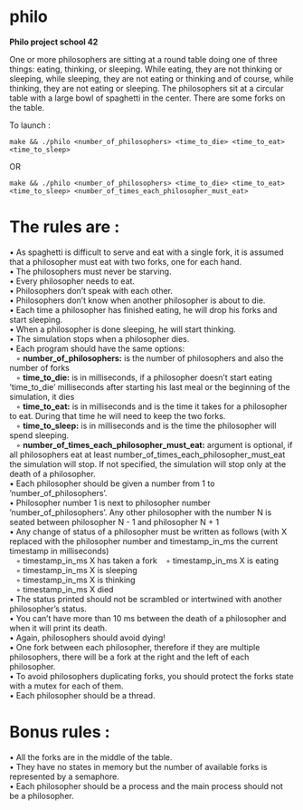 # philo

**Philo project school 42**

One or more philosophers are sitting at a round table doing one of three things: eating, thinking, or sleeping. 
While eating, they are not thinking or sleeping, while sleeping, they are not eating or thinking and of course, while thinking, they are not eating or sleeping.
The philosophers sit at a circular table with a large bowl of spaghetti in the center. There are some forks on the table.<br/>

To launch :
```
make && ./philo <number_of_philosophers> <time_to_die> <time_to_eat> <time_to_sleep>
```
OR
```
make && ./philo <number_of_philosophers> <time_to_die> <time_to_eat> <time_to_sleep> <number_of_times_each_philosopher_must_eat>
```
# The rules are : <br/>
• As spaghetti is difficult to serve and eat with a single fork, it is assumed that a philosopher must eat with two forks, one for each hand.<br/>
• The philosophers must never be starving.<br/>
• Every philosopher needs to eat.<br/>
• Philosophers don’t speak with each other.<br/>
• Philosophers don’t know when another philosopher is about to die.<br/>
• Each time a philosopher has finished eating, he will drop his forks and start sleeping.<br/>
• When a philosopher is done sleeping, he will start thinking.<br/>
• The simulation stops when a philosopher dies.<br/>
• Each program should have the same options: <br/>
&nbsp;&nbsp;&nbsp;◦ **number_of_philosophers:** is the number of philosophers and also the number of forks<br/>
&nbsp;&nbsp;&nbsp;◦ **time_to_die:** is in milliseconds, if a philosopher doesn’t start eating ’time_to_die’ milliseconds after starting his last meal or the beginning of the simulation, it dies <br/>
&nbsp;&nbsp;&nbsp;◦ **time_to_eat:** is in milliseconds and is the time it takes for a philosopher to eat. During that time he will need to keep the two forks.<br/>
&nbsp;&nbsp;&nbsp;◦ **time_to_sleep:** is in milliseconds and is the time the philosopher will spend sleeping.<br/>
&nbsp;&nbsp;&nbsp;◦ **number_of_times_each_philosopher_must_eat:** argument is optional, if all philosophers eat at least number_of_times_each_philosopher_must_eat the simulation will stop. If not specified, the simulation will stop only at the death of a philosopher.<br/>
• Each philosopher should be given a number from 1 to ’number_of_philosophers’.<br/>
• Philosopher number 1 is next to philosopher number ’number_of_philosophers’. Any other philosopher with the number N is seated between philosopher N - 1 and philosopher N + 1 <br/>
• Any change of status of a philosopher must be written as follows (with X replaced with the philosopher number and timestamp_in_ms the current timestamp in milliseconds) <br/>
  &nbsp;&nbsp;&nbsp;◦ timestamp_in_ms X has taken a fork 
  &nbsp;&nbsp;&nbsp;◦ timestamp_in_ms X is eating <br/>
  &nbsp;&nbsp;&nbsp;◦ timestamp_in_ms X is sleeping<br/>
  &nbsp;&nbsp;&nbsp;◦ timestamp_in_ms X is thinking<br/>
  &nbsp;&nbsp;&nbsp;◦ timestamp_in_ms X died<br/>
• The status printed should not be scrambled or intertwined with another philosopher’s status.<br/>
• You can’t have more than 10 ms between the death of a philosopher and when it will print its death.<br/>
• Again, philosophers should avoid dying!<br/>
• One fork between each philosopher, therefore if they are multiple philosophers, there will be a fork at the right and the left of each philosopher.<br/>
• To avoid philosophers duplicating forks, you should protect the forks state with a mutex for each of them.<br/>
• Each philosopher should be a thread.<br/>

# Bonus rules :<br/>
• All the forks are in the middle of the table.<br/>
• They have no states in memory but the number of available forks is represented by a semaphore.<br/>
• Each philosopher should be a process and the main process should not be a philosopher.<br/>

